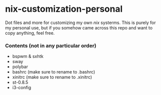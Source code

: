 # nix-customization-personal

Dot files and more for customizing my own *nix* systerms. This is purely for my personal use, but if you somehow came across this repo and want to copy anything, feel free.

### Contents (not in any particular order)

* bspwm & sxhtk
* sway
* polybar
* bashrc (make sure to rename to .bashrc)
* xinitrc (make sure to rename to .xinitrc)
* st-0.8.5
* i3-config
